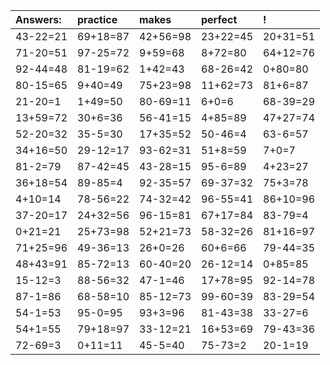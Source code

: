 | Answers: | practice | makes | perfect | ! |
| :--- | :--- | :--- | :--- | :--- |
| 43-22=21 | 69+18=87 | 42+56=98 | 23+22=45 | 20+31=51 | 
| 71-20=51 | 97-25=72 | 9+59=68 | 8+72=80 | 64+12=76 | 
| 92-44=48 | 81-19=62 | 1+42=43 | 68-26=42 | 0+80=80 | 
| 80-15=65 | 9+40=49 | 75+23=98 | 11+62=73 | 81+6=87 | 
| 21-20=1 | 1+49=50 | 80-69=11 | 6+0=6 | 68-39=29 | 
| 13+59=72 | 30+6=36 | 56-41=15 | 4+85=89 | 47+27=74 | 
| 52-20=32 | 35-5=30 | 17+35=52 | 50-46=4 | 63-6=57 | 
| 34+16=50 | 29-12=17 | 93-62=31 | 51+8=59 | 7+0=7 | 
| 81-2=79 | 87-42=45 | 43-28=15 | 95-6=89 | 4+23=27 | 
| 36+18=54 | 89-85=4 | 92-35=57 | 69-37=32 | 75+3=78 | 
| 4+10=14 | 78-56=22 | 74-32=42 | 96-55=41 | 86+10=96 | 
| 37-20=17 | 24+32=56 | 96-15=81 | 67+17=84 | 83-79=4 | 
| 0+21=21 | 25+73=98 | 52+21=73 | 58-32=26 | 81+16=97 | 
| 71+25=96 | 49-36=13 | 26+0=26 | 60+6=66 | 79-44=35 | 
| 48+43=91 | 85-72=13 | 60-40=20 | 26-12=14 | 0+85=85 | 
| 15-12=3 | 88-56=32 | 47-1=46 | 17+78=95 | 92-14=78 | 
| 87-1=86 | 68-58=10 | 85-12=73 | 99-60=39 | 83-29=54 | 
| 54-1=53 | 95-0=95 | 93+3=96 | 81-43=38 | 33-27=6 | 
| 54+1=55 | 79+18=97 | 33-12=21 | 16+53=69 | 79-43=36 | 
| 72-69=3 | 0+11=11 | 45-5=40 | 75-73=2 | 20-1=19 | 
